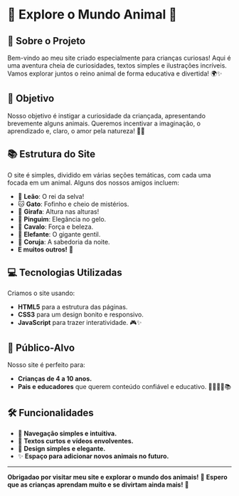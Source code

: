 # 🐾 Explore o Mundo Animal 🐾

## 🐒 Sobre o Projeto
Bem-vindo ao meu site criado especialmente para crianças curiosas! Aqui é uma aventura cheia de curiosidades, textos simples e ilustrações incríveis. Vamos explorar juntos o reino animal de forma educativa e divertida! 🌍✨

## 🎯 Objetivo
Nosso objetivo é instigar a curiosidade da criançada, apresentando brevemente alguns animais. Queremos incentivar a imaginação, o aprendizado e, claro, o amor pela natureza! 🌳💚

## 📚 Estrutura do Site
O site é simples, dividido em várias seções temáticas, com cada uma focada em um animal. Alguns dos nossos amigos incluem:

- 🦁 **Leão**: O rei da selva!  
- 🐱 **Gato**: Fofinho e cheio de mistérios.  
- 🦒 **Girafa**: Altura nas alturas!  
- 🐧 **Pinguim**: Elegância no gelo.  
- 🐴 **Cavalo**: Força e beleza.  
- 🐘 **Elefante**: O gigante gentil.  
- 🦉 **Coruja**: A sabedoria da noite.  
- **E muitos outros!** 🌟

## 💻 Tecnologias Utilizadas
Criamos o site usando:
- **HTML5** para a estrutura das páginas.
- **CSS3** para um design bonito e responsivo.
- **JavaScript** para trazer interatividade. 🎮✨

## 👦 Público-Alvo
Nosso site é perfeito para:
- **Crianças de 4 a 10 anos.**  
- **Pais e educadores** que querem conteúdo confiável e educativo. 👨‍👩‍👧‍👦📚

## 🛠️ Funcionalidades
- 🚀 **Navegação simples e intuitiva.**
- 🐾 **Textos curtos e vídeos envolventes.**
- 🎨 **Design simples e elegante.**
- ✨ **Espaço para adicionar novos animais no futuro.**

---
**Obrigadao por visitar meu site e explorar o mundo dos animais!** 🐾 **Espero que as crianças aprendam muito e se divirtam ainda mais!** 🌈


